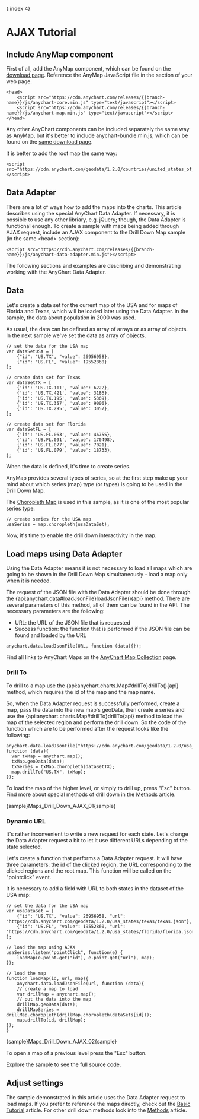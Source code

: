 {:index 4}
# AJAX Tutorial

## Include AnyMap component

First of all, add the AnyMap component, which can be found on the [download page](../../Quick_Start/Downloading_AnyChart). Reference the AnyMap JavaScript file in the <head> section of your web page. 

```
<head>
    <script src="https://cdn.anychart.com/releases/{{branch-name}}/js/anychart-core.min.js" type="text/javascript"></script>
    <script src="https://cdn.anychart.com/releases/{{branch-name}}/js/anychart-map.min.js" type="text/javascript"></script>
</head>
```

Any other AnyChart components can be included separately the same way as AnyMap, but it's better to include anychart-bundle.min.js, which can be found on the [same download page](../../Quick_Start/Downloading_AnyChart).

It is better to add the root map the same way:

```
<script src="https://cdn.anychart.com/geodata/1.2.0/countries/united_states_of_america/united_states_of_america.js"></script>
```

## Data Adapter

There are a lot of ways how to add the maps into the charts. This article describes using the special AnyChart Data Adapter. If necessary, it is possible to use any other libriary, e.g. jQuery; though, the Data Adapter is functional enough. To create a sample with maps being added through AJAX request, include an AJAX component to the Drill Down Map sample (in the same &lt;head&gt; section):

```
<script src="https://cdn.anychart.com/releases/{{branch-name}}/js/anychart-data-adapter.min.js"></script>
```

The following sections and examples are describing and demonstrating working with the AnyChart Data Adapter.

## Data

Let's create a data set for the current map of the USA and for maps of Florida and Texas, which will be loaded later using the Data Adapter. In the sample, the data about population in 2000 was used.

As usual, the data can be defined as array of arrays or as array of objects. In the next sample we've set the data as array of objects.

``` 
// set the data for the USA map
var dataSetUSA = [
    {"id": "US.TX", "value": 26956958},
    {"id": "US.FL", "value": 19552860}
];

// create data set for Texas
var dataSetTX = [
    {'id': 'US.TX.111', 'value': 6222},
    {'id': 'US.TX.421', 'value': 3186},
    {'id': 'US.TX.195', 'value': 5369},
    {'id': 'US.TX.357', 'value': 9006}, 
    {'id': 'US.TX.295', 'value': 3057},
];

// create data set for Florida 
var dataSetFL = [
    {'id': 'US.FL.063', 'value': 46755},
    {'id': 'US.FL.091', 'value': 170498},
    {'id': 'US.FL.077', 'value': 7021},
    {'id': 'US.FL.079', 'value': 18733},
};
```

When the data is defined, it's time to create series.

AnyMap provides several types of series, so at the first step make up your mind about which series (map) type (or types) is going to be used in the Drill Down Map.

The [Choropleth Map](../Choropleth_Map) is used in this sample, as it is one of the most popular series type.

```
// create series for the USA map
usaSeries = map.choropleth(usaDataSet);
```

Now, it's time to enable the drill down interactivity in the map.

## Load maps using Data Adapter

Using the Data Adapter means it is not necessary to load all maps which are going to be shown in the Drill Down Map simultaneously - load a map only when it is needed. 

The request of the JSON file with the Data Adapter should be done through the {api:anychart.data#loadJsonFile}loadJsonFile(){api} method. There are several parameters of this method, all of them can be found in the API. The necessary parameters are the following:
- URL: the URL of the JSON file that is requested
- Success function: the function that is performed if the JSON file can be found and loaded by the URL

```
anychart.data.loadJsonFile(URL, function (data){}); 
```

Find all links to AnyChart Maps on the <a href="https://cdn.anychart.com/">AnyChart Map Collection</a> page.

### Drill To

To drill to a map use the {api:anychart.charts.Map#drillTo}drillTo(){api} method, which requires the id of the map and the map name. 

So, when the Data Adapter request is successfully performed, create a map, pass the data into the new map's geoData, then create a series and use the  {api:anychart.charts.Map#drillTo}drillTo{api} method to load the map of the selected region and perform the drill down. So the code of the function which are to be performed after the request looks like the following:

```
anychart.data.loadJsonFile("https://cdn.anychart.com/geodata/1.2.0/usa_states/texas/texas.json", function (data){
  var txMap = anychart.map();
  txMap.geoData(data);
  txSeries = txMap.choropleth(dataSetTX); 
  map.drillTo("US.TX", txMap);
});   
```

To load the map of the higher level, or simply to drill up, press "Esc" button. Find more about special methods of drill down in the [Methods](Methods) article.

{sample}Maps\_Drill\_Down\_AJAX\_01{sample}

### Dynamic URL

It's rather inconvenient to write a new request for each state. Let's change the Data Adapter request a bit to let it use different URLs depending of the state selected.

Let's create a function that performs a Data Adapter request. It will have three parameters: the id of the clicked region, the URL corresponding to the clicked regions and the root map. This function will be called on the "pointclick" event.

It is necessary to add a field with URL to both states in the dataset of the USA map:

```
// set the data for the USA map
var usaDataSet = [
    {"id": "US.TX", "value": 26956958, "url": "https://cdn.anychart.com/geodata/1.2.0/usa_states/texas/texas.json"},
    {"id": "US.FL", "value": 19552860, "url": "https://cdn.anychart.com/geodata/1.2.0/usa_states/florida/florida.json"}
];

// load the map using AJAX
usaSeries.listen("pointClick", function(e) {
    loadMap(e.point.get("id"), e.point.get("url"), map);      
});

// load the map
function loadMap(id, url, map){
    anychart.data.loadJsonFile(url, function (data){
    // create a map to load
    var drillMap = anychart.map();
    // put the data into the map
    drillMap.geoData(data);
    drillMapSeries = drillMap.choropleth(drillMap.choropleth(dataSets[id])); 
    map.drillTo(id, drillMap);
}); 
}                                                                              
```

{sample}Maps\_Drill\_Down\_AJAX\_02{sample}

To open a map of a previous level press the "Esc" button.

Explore the sample to see the full source code.

## Adjust settings

The sample demonstrated in this article uses the Data Adapter request to load maps. If you prefer to reference the maps directly, check out the [Basic Tutorial](Basic_Tutorial) article. For other drill down methods look into the [Methods](Methods) article.
